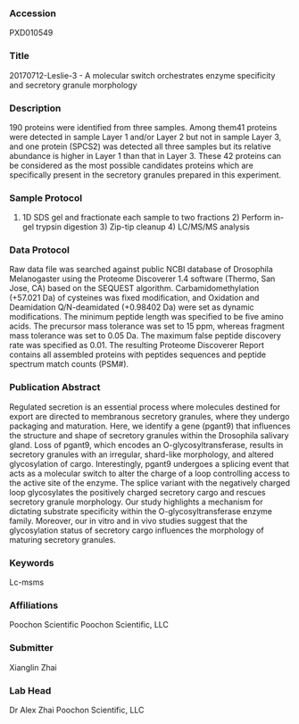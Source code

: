 ### Accession
PXD010549

### Title
20170712-Leslie-3 -  A molecular switch orchestrates enzyme specificity and secretory granule morphology

### Description
190 proteins were identified from three samples. Among them41 proteins were detected in sample Layer 1 and/or Layer 2 but not in sample Layer 3, and one protein (SPCS2) was detected all three samples but its relative abundance is higher in Layer 1 than that in Layer 3. These 42 proteins can be considered as the most possible candidates proteins which are specifically present in the secretory granules prepared in this experiment.

### Sample Protocol
1) 1D SDS gel and fractionate each sample to two fractions 2) Perform in-gel trypsin digestion 3) Zip-tip cleanup 4) LC/MS/MS analysis

### Data Protocol
Raw data file was searched against public NCBI database of Drosophila Melanogaster using the Proteome Discoverer 1.4 software (Thermo, San Jose, CA) based on the SEQUEST algorithm. Carbamidomethylation (+57.021 Da) of cysteines was fixed modification, and Oxidation and Deamidation Q/N-deamidated (+0.98402 Da) were set as dynamic modifications. The minimum peptide length was specified to be five amino acids. The precursor mass tolerance was set to 15 ppm, whereas fragment mass tolerance was set to 0.05 Da. The maximum false peptide discovery rate was specified as 0.01. The resulting Proteome Discoverer Report contains all assembled proteins with peptides sequences and peptide spectrum match counts (PSM#).

### Publication Abstract
Regulated secretion is an essential process where molecules destined for export are directed to membranous secretory granules, where they undergo packaging and maturation. Here, we identify a gene (pgant9) that influences the structure and shape of secretory granules within the Drosophila salivary gland. Loss of pgant9, which encodes an O-glycosyltransferase, results in secretory granules with an irregular, shard-like morphology, and altered glycosylation of cargo. Interestingly, pgant9 undergoes a splicing event that acts as a molecular switch to alter the charge of a loop controlling access to the active site of the enzyme. The splice variant with the negatively charged loop glycosylates the positively charged secretory cargo and rescues secretory granule morphology. Our study highlights a mechanism for dictating substrate specificity within the O-glycosyltransferase enzyme family. Moreover, our in vitro and in vivo studies suggest that the glycosylation status of secretory cargo influences the morphology of maturing secretory granules.

### Keywords
Lc-msms

### Affiliations
Poochon Scientific
Poochon Scientific, LLC

### Submitter
Xianglin Zhai

### Lab Head
Dr Alex Zhai
Poochon Scientific, LLC


